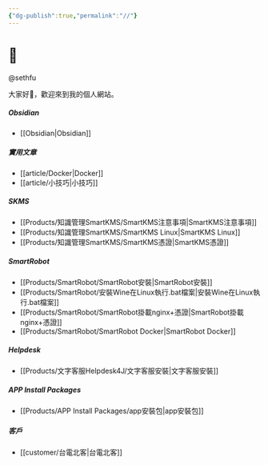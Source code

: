 ```yaml
---
{"dg-publish":true,"permalink":"//"}
---
```


# 🌲

@sethfu

大家好👋，歡迎來到我的個人網站。

##### Obsidian
- [[Obsidian\|Obsidian]]
##### 實用文章
- [[article/Docker\|Docker]]
- [[article/小技巧\|小技巧]]
##### SKMS
- [[Products/知識管理SmartKMS/SmartKMS注意事項\|SmartKMS注意事項]]
- [[Products/知識管理SmartKMS/SmartKMS Linux\|SmartKMS Linux]]
- [[Products/知識管理SmartKMS/SmartKMS憑證\|SmartKMS憑證]]
##### SmartRobot
- [[Products/SmartRobot/SmartRobot安裝\|SmartRobot安裝]]
- [[Products/SmartRobot/安裝Wine在Linux執行.bat檔案\|安裝Wine在Linux執行.bat檔案]]
- [[Products/SmartRobot/SmartRobot掛載nginx+憑證\|SmartRobot掛載nginx+憑證]]
- [[Products/SmartRobot/SmartRobot Docker\|SmartRobot Docker]]
##### Helpdesk
- [[Products/文字客服Helpdesk4J/文字客服安裝\|文字客服安裝]]
##### APP Install Packages
- [[Products/APP Install Packages/app安裝包\|app安裝包]]
##### 客戶
- [[customer/台電北客\|台電北客]]
